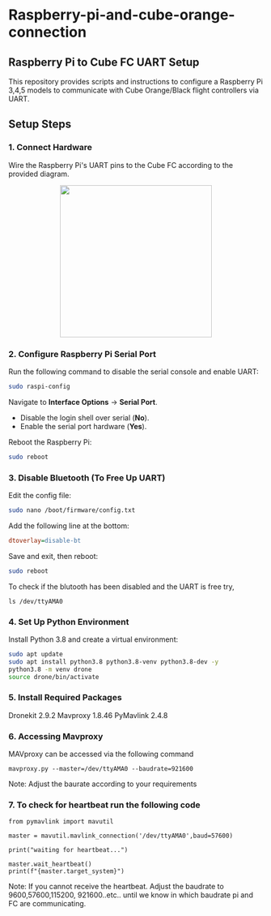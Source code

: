 # Raspberry-pi-and-cube-orange-connection


## Raspberry Pi to Cube FC UART Setup

This repository provides scripts and instructions to configure a Raspberry Pi 3,4,5 models to communicate with Cube Orange/Black flight controllers via UART.

## Setup Steps

### 1. Connect Hardware
Wire the Raspberry Pi's UART pins to the Cube FC according to the provided diagram.

<p align=center>
<img src="https://github.com/user-attachments/assets/7fb85866-6169-4e99-9c1a-69512b59a338" height="300">
</p>


### 2. Configure Raspberry Pi Serial Port
Run the following command to disable the serial console and enable UART:
```bash
sudo raspi-config
```
Navigate to **Interface Options** → **Serial Port**.
- Disable the login shell over serial (**No**).
- Enable the serial port hardware (**Yes**).

Reboot the Raspberry Pi:
```bash
sudo reboot
```

### 3. Disable Bluetooth (To Free Up UART)
Edit the config file:
```bash
sudo nano /boot/firmware/config.txt
```
Add the following line at the bottom:
```ini
dtoverlay=disable-bt
```
Save and exit, then reboot:
```bash
sudo reboot
```
To check if the blutooth has been disabled and the UART is free try,
~~~
ls /dev/ttyAMA0
~~~

### 4. Set Up Python Environment
Install Python 3.8 and create a virtual environment:
```bash
sudo apt update
sudo apt install python3.8 python3.8-venv python3.8-dev -y
python3.8 -m venv drone
source drone/bin/activate
```

### 5. Install Required Packages
Dronekit 2.9.2
Mavproxy 1.8.46
PyMavlink 2.4.8

### 6. Accessing Mavproxy
MAVproxy can be accessed via the following command

```
mavproxy.py --master=/dev/ttyAMA0 --baudrate=921600
```

Note: Adjust the baurate according to your requirements

### 7. To check for heartbeat run the following code

```
from pymavlink import mavutil

master = mavutil.mavlink_connection('/dev/ttyAMA0',baud=57600)

print("waiting for heartbeat...")

master.wait_heartbeat()
print(f"{master.target_system}")

```
Note: If you cannot receive the heartbeat. Adjust the baudrate to 9600,57600,115200, 921600..etc.. until we know in which baudrate pi and FC are communicating.



